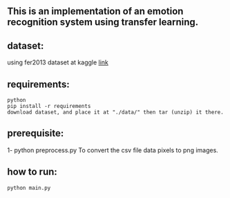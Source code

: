 ## This is an implementation of an emotion recognition system using transfer learning.

## dataset:
using fer2013 dataset at kaggle [link](https://www.kaggle.com/c/challenges-in-representation-learning-facial-expression-recognition-challenge/data?select=fer2013.tar.gz)

## requirements:
    python
    pip install -r requirements
    download dataset, and place it at "./data/" then tar (unzip) it there.

## prerequisite:
1- python preprocess.py
    To convert the csv file data pixels to png images.

## how to run:
    python main.py
